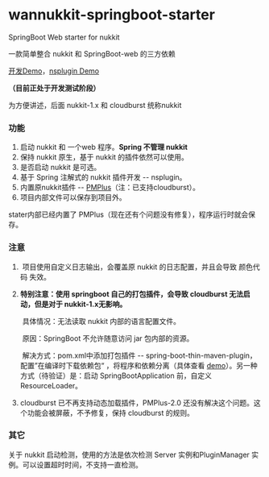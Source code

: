 # wannukkit-springboot-starter
SpringBoot Web starter for nukkit

一款简单整合 nukkit 和 SpringBoot-web 的三方依赖



[开发Demo](https://github.com/WanneSimon/StarterDemo)，[nsplugin Demo](https://github.com/WanneSimon/StarterPluginDemo)

**（目前正处于开发测试阶段）**

为方便讲述，后面 nukkit-1.x 和 cloudburst 统称nukkit

### 功能

1. 启动 nukkit 和 一个web 程序。**Spring 不管理 nukkit**
2. 保持 nukkit 原生，基于 nukkit 的插件依然可以使用。
3. 是否启动 nukkit 是可选。
4. 基于 Spring 注解式的 nukkit 插件开发 -- nsplugin。
5. 内置原nukkit插件 -- [PMPlus](https://github.com/WanneSimon/PMPlus/tree/2.0/build)（注：已支持cloudburst）。
6. 项目内部文件可以保存到项目外。



stater内部已经内置了 PMPlus（现在还有个问题没有修复），程序运行时就会保存。

### 注意

1. ​	项目使用自定义日志输出，会覆盖原 nukkit 的日志配置，并且会导致 颜色代码 失效。

2. **特别注意：使用 springboot 自己的打包插件，会导致 cloudburst 无法启动，但是对于 nukkit-1.x无影响。**	

   ​	具体情况：无法读取 nukkit 内部的语言配置文件。

   ​	原因：SpringBoot 不允许随意访问 jar 包内部的资源。

   ​	解决方式：pom.xml中添加打包插件 -- spring-boot-thin-maven-plugin，配置”在编译时下载依赖包“ ，将程序和依赖分离（具体查看 [demo](https://github.com/WanneSimon/StarterDemo)）。另一种方式（待验证）是：启动 SpringBootApplication 前，自定义 ResourceLoader。

3. cloudburst 已不再支持动态加载插件，PMPlus-2.0 还没有解决这个问题。这个功能会被屏蔽，不予修复，保持 cloudburst 的规则。

### 其它

关于 nukkit 启动检测，使用的方法是依次检测 Server 实例和PluginManager 实例。可以设置超时时间，不支持一直检测。